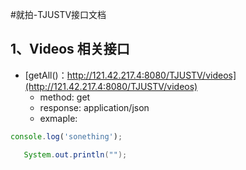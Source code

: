 #就拍-TJUSTV接口文档

## 1、Videos 相关接口
* [getAll()：http://121.42.217.4:8080/TJUSTV/videos](http://121.42.217.4:8080/TJUSTV/videos)
    *  method: get
    *  response: application/json
    *  exmaple:
```js
console.log('sonething');
```

```java
   System.out.println("");
```